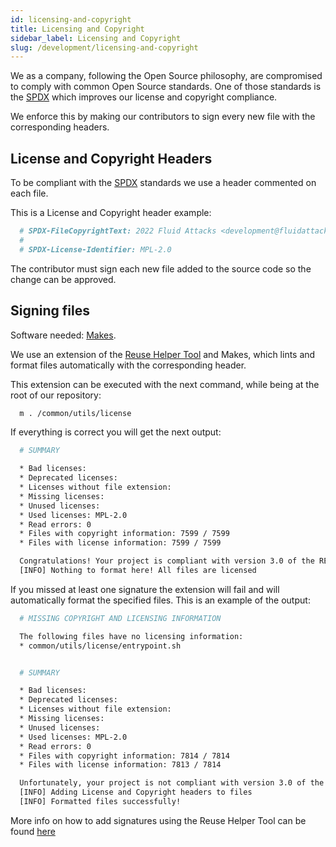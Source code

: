 ```yaml
---
id: licensing-and-copyright
title: Licensing and Copyright
sidebar_label: Licensing and Copyright
slug: /development/licensing-and-copyright
---
```


We as a company, following the
Open Source philosophy,
are compromised to comply
with common Open Source standards.
One of those standards is the
[SPDX](https://spdx.dev/) which
improves our license and copyright
compliance.

We enforce this by making
our contributors to sign every
new file with the corresponding headers.

## License and Copyright Headers

To be compliant with the [SPDX](https://spdx.dev/)
standards we use a header commented on each file.

This is a License and Copyright header example:

```python
  # SPDX-FileCopyrightText: 2022 Fluid Attacks <development@fluidattacks.com>
  #
  # SPDX-License-Identifier: MPL-2.0
```

The contributor must sign each new file
added to the source code
so the change can be approved.

## Signing files

Software needed: [Makes](https://github.com/fluidattacks/makes).

We use an extension of the
[Reuse Helper Tool](https://git.fsfe.org/reuse/tool)
and Makes, which lints
and format files automatically with the corresponding header.

This extension can be executed with
the next command, while being at the root of
our repository:

```bash
  m . /common/utils/license
```

If everything is correct you will get the
next output:

```bash
  # SUMMARY

  * Bad licenses:
  * Deprecated licenses:
  * Licenses without file extension:
  * Missing licenses:
  * Unused licenses:
  * Used licenses: MPL-2.0
  * Read errors: 0
  * Files with copyright information: 7599 / 7599
  * Files with license information: 7599 / 7599

  Congratulations! Your project is compliant with version 3.0 of the REUSE Specification :-)
  [INFO] Nothing to format here! All files are licensed
```

If you missed at least one signature
the extension will fail and will
automatically format the specified files.
This is an example of the output:

```bash
  # MISSING COPYRIGHT AND LICENSING INFORMATION

  The following files have no licensing information:
  * common/utils/license/entrypoint.sh


  # SUMMARY

  * Bad licenses:
  * Deprecated licenses:
  * Licenses without file extension:
  * Missing licenses:
  * Unused licenses:
  * Used licenses: MPL-2.0
  * Read errors: 0
  * Files with copyright information: 7814 / 7814
  * Files with license information: 7813 / 7814

  Unfortunately, your project is not compliant with version 3.0 of the REUSE Specification :-(
  [INFO] Adding License and Copyright headers to files
  [INFO] Formatted files successfully!
```

More info on how to add signatures using
the Reuse Helper Tool can be found [here](https://git.fsfe.org/reuse/tool#usage)
